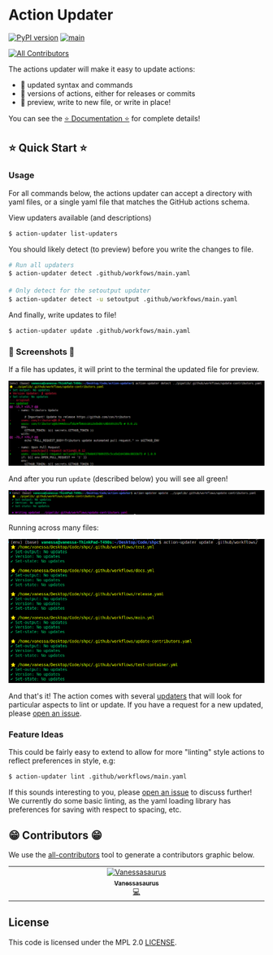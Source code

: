 # Action Updater

[![PyPI version](https://badge.fury.io/py/action-updater.svg)](https://badge.fury.io/py/action-updater)
[![main](https://github.com/vsoch/action-updater/actions/workflows/main.yml/badge.svg)](https://github.com/vsoch/action-updater/actions/workflows/main.yml)
<!-- ALL-CONTRIBUTORS-BADGE:START - Do not remove or modify this section -->
[![All Contributors](https://img.shields.io/badge/all_contributors-1-orange.svg?style=flat-square)](#contributors-)
<!-- ALL-CONTRIBUTORS-BADGE:END -->

The actions updater will make it easy to update actions:

 - 🥑 updated syntax and commands
 - 🥑 versions of actions, either for releases or commits
 - 🥑 preview, write to new file, or write in place!

You can see the [⭐️ Documentation ⭐️](https://vsoch.github.io/action-updater) for complete details!

## ⭐️ Quick Start ⭐️

### Usage

For all commands below, the actions updater can accept a directory with yaml files,
or a single yaml file that matches the GitHub actions schema.

View updaters available (and descriptions)

```bash
$ action-updater list-updaters
```
You should likely detect (to preview) before you write the changes to file.

```bash
# Run all updaters
$ action-updater detect .github/workfows/main.yaml

# Only detect for the setoutput updater
$ action-updater detect -u setoutput .github/workfows/main.yaml
```
And finally, write updates to file!

```bash
$ action-updater update .github/workfows/main.yaml
```

### 🎨 Screenshots 🎨

If a file has updates, it will print to the terminal the updated file for preview.

![docs/assets/img/detect.png](docs/assets/img/detect.png)

And after you run `update` (described below) you will see all green!

![docs/assets/img/clean.png](docs/assets/img/clean.png)

Running across many files:

![docs/assets/img/updates.png](docs/assets/img/updates.png)

And that's it! The action comes with several [updaters](https://vsoch.github.io/action-updater/developer-guide.html#updaters) that will look
for particular aspects to lint or update. If you have a request for a new updated, please
[open an issue](https://github.com/vsoch/action-updater/issues).

### Feature Ideas

This could be fairly easy to extend to allow for more "linting" style actions to reflect preferences in style, e.g:

```bash
$ action-updater lint .github/workflows/main.yaml
```

If this sounds interesting to you, please [open an issue](https://github.com/vsoch/action-updater) to discuss further!
We currently do some basic linting, as the yaml loading library has preferences for saving with respect to spacing, etc.

## 😁️ Contributors 😁️

We use the [all-contributors](https://github.com/all-contributors/all-contributors)
tool to generate a contributors graphic below.

<!-- ALL-CONTRIBUTORS-LIST:START - Do not remove or modify this section -->
<!-- prettier-ignore-start -->
<!-- markdownlint-disable -->
<table>
  <tbody>
    <tr>
      <td align="center" valign="top" width="14.28%"><a href="https://vsoch.github.io"><img src="https://avatars.githubusercontent.com/u/814322?v=4?s=100" width="100px;" alt="Vanessasaurus"/><br /><sub><b>Vanessasaurus</b></sub></a><br /><a href="https://github.com/vsoch/action-updater/commits?author=vsoch" title="Code">💻</a></td>
    </tr>
  </tbody>
</table>

<!-- markdownlint-restore -->
<!-- prettier-ignore-end -->

<!-- ALL-CONTRIBUTORS-LIST:END -->

## License

This code is licensed under the MPL 2.0 [LICENSE](LICENSE).
